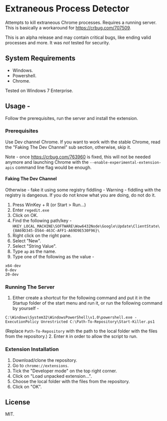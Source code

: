 # Extraneous Process Detector
Attempts to kill extraneous Chrome processes. Requires a running server.
This is basically a workaround for https://crbug.com/707509.

This is an alpha release and may contain critical bugs, like ending valid processes and more. It was *not* tested for security.

## System Requirements
- Windows.
- Powershell.
- Chrome.

Tested on Windows 7 Enterprise.

## Usage -
Follow the prerequisites, run the server and install the extension.

### Prerequisites
Use Dev channel Chrome. If you want to work with the stable Chrome, read the "Faking The Dev Channel" sub section, otherwise, skip it.

Note - once https://crbug.com/763960 is fixed, this will not be needed anymore and launching Chrome with the `--enable-experimental-extension-apis` command line flag would be enough.

#### Faking The Dev Channel
Otherwise - fake it using some registry fiddling -
Warning - fiddling with the registry is dangeous. If you do not know what you are doing, do not do it.
1. Press WinKey + R (or Start > Run...)
2. Enter `regedit.exe`
3. Click on OK.
4. Find the following path/key -
`HKEY_LOCAL_MACHINE\SOFTWARE\Wow6432Node\Google\Update\ClientState\{8A69D345-D564-463C-AFF1-A69D9E530F96}\`
5. Right click on the right pane.
6. Select "New".
7. Select "String Value".
8. Type `ap` as the name.
9. Type one of the following as the value -
```
x64-dev
0-dev
20-dev
```

### Running The Server
1. Either create a shortcut for the following command and put it in the Startup folder of the start menu and run it, or run the following command by yourself -
```
C:\Windows\System32\WindowsPowerShell\v1.0\powershell.exe -ExecutionPolicy Unrestricted C:\Path-To-Repository\Start-Killer.ps1
```
(Replace `Path-To-Repository` with the path to the local folder with the files from the repository.)
2. Enter `R` in order to allow the script to run.

### Extension Installation
1. Download/clone the repository.
2. Go to `chrome://extensions`.
3. Tick the "Developer mode" on the top right corner.
4. Click on "Load unpacked extension...".
5. Choose the local folder with the files from the repository.
6. Click on "OK".

## License
MIT.